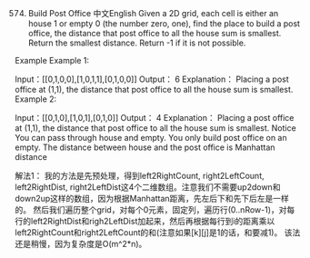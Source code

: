 574. Build Post Office
中文English
Given a 2D grid, each cell is either an house 1 or empty 0 (the number zero, one), find the place to build a post office, the distance that post office to all the house sum is smallest. Return the smallest distance. Return -1 if it is not possible.

Example
Example 1:

Input：[[0,1,0,0],[1,0,1,1],[0,1,0,0]]
Output： 6
Explanation：
Placing a post office at (1,1), the distance that post office to all the house sum is smallest.
Example 2:

Input：[[0,1,0],[1,0,1],[0,1,0]]
Output： 4
Explanation：
Placing a post office at (1,1), the distance that post office to all the house sum is smallest.
Notice
You can pass through house and empty.
You only build post office on an empty.
The distance between house and the post office is Manhattan distance


解法1：
我的方法是先预处理，得到left2RightCount, right2LeftCount, left2RightDist, right2LeftDist这4个二维数组。注意我们不需要up2down和down2up这样的数组，因为根据Manhattan距离，先左后下和先下后左是一样的。
然后我们遍历整个grid，对每个0元素，固定列，遍历行(0..nRow-1)，对每行的left2RightDist和righ2LeftDist加起来，然后再根据每行到i的距离乘以left2RightCount和right2LeftCount的和(注意如果[k][j]是1的话，和要减1)。
该法还是稍慢，因为复杂度是O(m^2*n)。